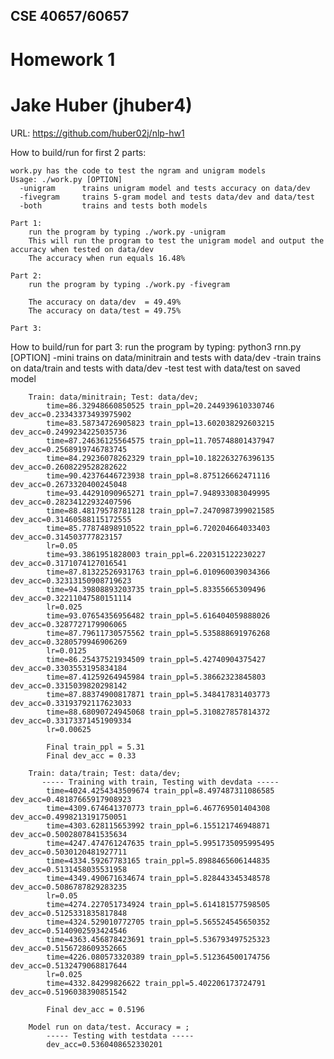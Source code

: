 ## CSE 40657/60657
# Homework 1
# Jake Huber (jhuber4)

URL: https://github.com/huber02j/nlp-hw1

How to build/run for first 2 parts:

    work.py has the code to test the ngram and unigram models 
    Usage: ./work.py [OPTION]
      -unigram      trains unigram model and tests accuracy on data/dev
      -fivegram     trains 5-gram model and tests data/dev and data/test
      -both         trains and tests both models

    Part 1:
        run the program by typing ./work.py -unigram
        This will run the program to test the unigram model and output the accuracy when tested on data/dev
        The accuracy when run equals 16.48%

    Part 2:
        run the program by typing ./work.py -fivegram

        The accuracy on data/dev  = 49.49%
        The accuracy on data/test = 49.75%

    Part 3:
How to build/run for part 3:
        run the program by typing: python3 rnn.py [OPTION]
          -mini     trains on data/minitrain and tests with data/dev
          -train    trains on data/train and tests with data/dev
          -test     test with data/test on saved model
        
        Train: data/minitrain; Test: data/dev;
            time=86.32948660850525 train_ppl=20.244939610330746 dev_acc=0.23343373493975902
            time=83.58734726905823 train_ppl=13.602038292603215 dev_acc=0.2499234225035736
            time=87.24636125564575 train_ppl=11.705748801437947 dev_acc=0.2568919746783745
            time=84.29236078262329 train_ppl=10.182263276396135 dev_acc=0.2608229528282622
            time=90.42376446723938 train_ppl=8.875126662471116 dev_acc=0.2673320400245048
            time=93.44291090965271 train_ppl=7.948933083049995 dev_acc=0.28234122932407596
            time=88.48179578781128 train_ppl=7.2470987399021585 dev_acc=0.31460588115172555
            time=85.77874898910522 train_ppl=6.720204664033403 dev_acc=0.314503777823157
            lr=0.05
            time=93.3861951828003 train_ppl=6.220315122230227 dev_acc=0.3171074127016541
            time=87.81322526931763 train_ppl=6.010960039034366 dev_acc=0.32313150908719623
            time=94.39808893203735 train_ppl=5.83355665309496 dev_acc=0.32211047580151114
            lr=0.025
            time=93.07654356956482 train_ppl=5.616404059888026 dev_acc=0.3287727179906065
            time=87.79611730575562 train_ppl=5.535888691976268 dev_acc=0.3280579946906269
            lr=0.0125
            time=86.25437521934509 train_ppl=5.42740904375427 dev_acc=0.3303553195834184
            time=87.41259264945984 train_ppl=5.38662323845803 dev_acc=0.3315039820298142
            time=87.88374900817871 train_ppl=5.348417831403773 dev_acc=0.33193792117623033
            time=88.68090724945068 train_ppl=5.310827857814372 dev_acc=0.33173371451909334
            lr=0.00625

            Final train_ppl = 5.31
            Final dev_acc = 0.33

        Train: data/train; Test: data/dev;
           ----- Training with train, Testing with devdata -----
            time=4024.4254343509674 train_ppl=8.497487311086585 dev_acc=0.48187665917908923
            time=4309.674641370773 train_ppl=6.467769501404308 dev_acc=0.4998213191750051
            time=4303.628115653992 train_ppl=6.155121746948871 dev_acc=0.5002807841535634
            time=4247.474761247635 train_ppl=5.9951735095995495 dev_acc=0.5030120481927711
            time=4334.59267783165 train_ppl=5.8988465606144835 dev_acc=0.5131458035531958
            time=4349.490671634674 train_ppl=5.828443345348578 dev_acc=0.5086787829283235
            lr=0.05
            time=4274.227051734924 train_ppl=5.614181577598505 dev_acc=0.5125331835817848
            time=4324.529010772705 train_ppl=5.565524545650352 dev_acc=0.5140902593424546
            time=4363.456878423691 train_ppl=5.536793497525323 dev_acc=0.5156728609352665
            time=4226.080573320389 train_ppl=5.512364500174756 dev_acc=0.5132479068817644
            lr=0.025
            time=4332.84299826622 train_ppl=5.402206173724791 dev_acc=0.5196038390851542 
            
            Final dev_acc = 0.5196 

        Model run on data/test. Accuracy = ;
            ----- Testing with testdata -----
            dev_acc=0.5360408652330201

